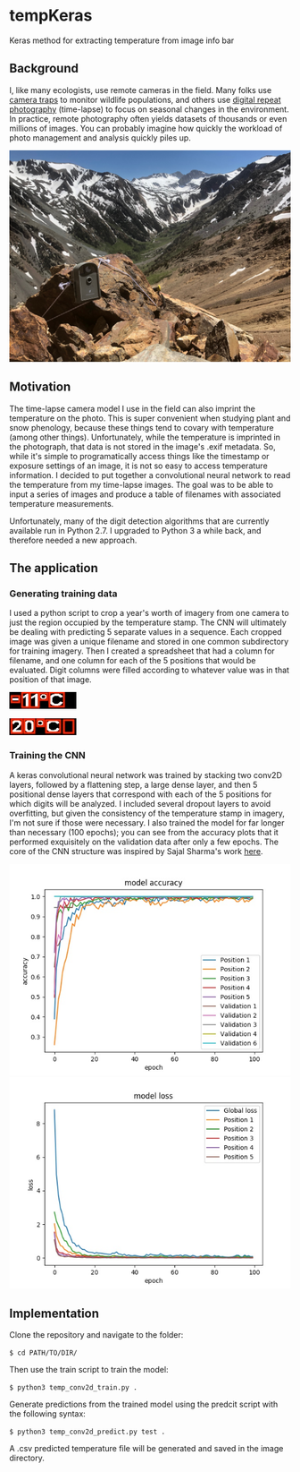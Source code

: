 # tempKeras
Keras method for extracting temperature from image info bar

## Background

I, like many ecologists, use remote cameras in the field. Many folks use [camera traps](https://emammal.si.edu/) to monitor wildlife populations, and others use [digital repeat photography](https://phenocam.sr.unh.edu/webcam/) (time-lapse) to focus on seasonal changes in the environment. In practice, remote photography often yields datasets of thousands or even millions of images. You can probably imagine how quickly the workload of photo management and analysis quickly piles up. 

![Here's one of my time-lapse cameras](imgs/IMG_2806.jpg)

## Motivation

The time-lapse camera model I use in the field can also imprint the temperature on the photo. This is super convenient when studying plant and snow phenology, because these things tend to covary with temperature (among other things). Unfortunately, while the temperature is imprinted in the photograph, that data is not stored in the image's .exif metadata. So, while it's simple to programatically access things like the timestamp or exposure settings of an image, it is not so easy to access temperature information. I decided to put together a convolutional neural network to read the temperature from my time-lapse images. The goal was to be able to input a series of images and produce a table of filenames with associated temperature measurements.

Unfortunately, many of the digit detection algorithms that are currently available run in Python 2.7. I upgraded to Python 3 a while back, and therefore needed a new approach.

## The application

### Generating training data
I used a python script to crop a year's worth of imagery from one camera to just the region occupied by the temperature stamp. The CNN will ultimately be dealing with predicting 5 separate values in a sequence. Each cropped image was given a unique filename and stored in one common subdirectory for training imagery. Then I created a spreadsheet that had a column for filename, and one column for each of the 5 positions that would be evaluated. Digit columns were filled according to whatever value was in that position of that image.

![](imgs/Train00352.JPG)

![](imgs/WSCT0014.JPG)

### Training the CNN
A keras convolutional neural network was trained by stacking two conv2D layers, followed by a flattening step, a large dense layer, and then 5 positional dense layers that correspond with each of the 5 positions for which digits will be analyzed. I included several dropout layers to avoid overfitting, but given the consistency of the temperature stamp in imagery, I'm not sure if those were necessary. I also trained the model for far longer than necessary (100 epochs); you can see from the accuracy plots that it performed exquisitely on the validation data after only a few epochs. The core of the CNN structure was inspired by Sajal Sharma's work [here](https://sajalsharma.com/portfolio/digit_sequence_recognition).

![CNN Accuracy](imgs/conv2D_accuracy.jpeg)
![CNN Loss](imgs/conv2D_loss.jpeg)


## Implementation

Clone the repository and navigate to the folder:

`$ cd PATH/TO/DIR/`

Then use the train script to train the model:

`$ python3 temp_conv2d_train.py .`

Generate predictions from the trained model using the predcit script with the following syntax:

`$ python3 temp_conv2d_predict.py test .`

A .csv predicted temperature file will be generated and saved in the image directory.